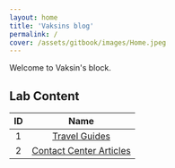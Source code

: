 ```yaml
---
layout: home
title: 'Vaksins blog'
permalink: /
cover: /assets/gitbook/images/Home.jpeg
---
```



Welcome to Vaksin's block. 

## Lab Content

|  ID |                         Name                         | 
|:---:|:----------------------------------------------------:|
|  1  |               [Travel Guides](/pages/guide)          |  
|  2  |               [Contact Center Articles](/pages/CC)   |  
